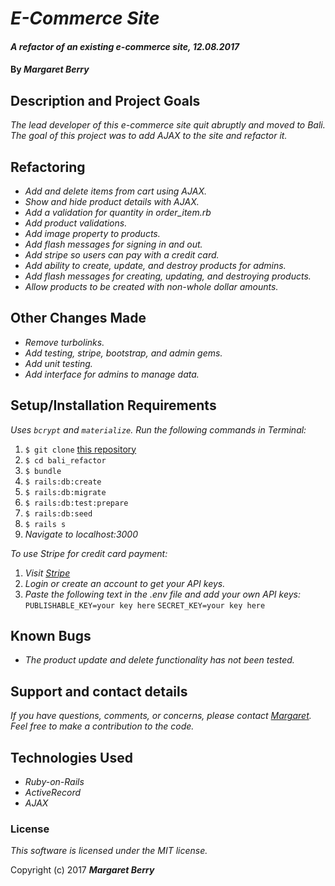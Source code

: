 # _E-Commerce Site_

#### _A refactor of an existing e-commerce site, 12.08.2017_

#### By _**Margaret Berry**_

## Description and Project Goals
_The lead developer of this e-commerce site quit abruptly and moved to Bali. The goal of this project was to add AJAX to the site and refactor it._

## Refactoring
* _Add and delete items from cart using AJAX._
* _Show and hide product details with AJAX._
* _Add a validation for quantity in order_item.rb_
* _Add product validations._
* _Add image property to products._
* _Add flash messages for signing in and out._
* _Add stripe so users can pay with a credit card._
* _Add ability to create, update, and destroy products for admins._
* _Add flash messages for creating, updating, and destroying products._
* _Allow products to be created with non-whole dollar amounts._

## Other Changes Made
* _Remove turbolinks._
* _Add testing, stripe, bootstrap, and admin gems._
* _Add unit testing._
* _Add interface for admins to manage data._

## Setup/Installation Requirements
_Uses `bcrypt` and `materialize`._
_Run the following commands in Terminal:_

1. `$ git clone` [this repository](https://github.com/codemargaret/bali_refactor.git)
2. `$ cd bali_refactor`
3. `$ bundle`
4. `$ rails:db:create`
5. `$ rails:db:migrate`
6. `$ rails:db:test:prepare`
7. `$ rails:db:seed`
8. `$ rails s`
9. _Navigate to localhost:3000_

_To use Stripe for credit card payment:_

1. _Visit [Stripe](https://dashboard.stripe.com/login)_
2. _Login or create an account to get your API keys._
3. _Paste the following text in the .env file and add your own API keys:_
` PUBLISHABLE_KEY=your key here`
`SECRET_KEY=your key here`

## Known Bugs
* _The product update and delete functionality has not been tested._

## Support and contact details
_If you have questions, comments, or concerns, please contact [Margaret](codeberry1@gmail.com).  Feel free to make a contribution to the code._

## Technologies Used
* _Ruby-on-Rails_
* _ActiveRecord_
* _AJAX_

### License
*This software is licensed under the MIT license.*

Copyright (c) 2017 **_Margaret Berry_**

